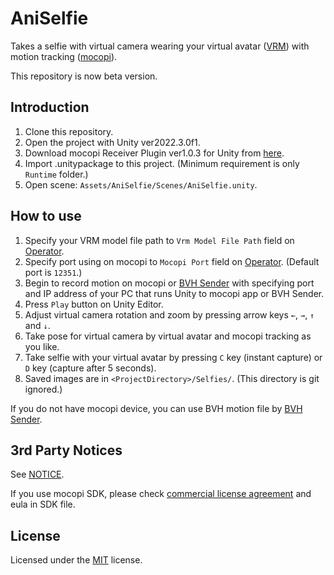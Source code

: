# AniSelfie

Takes a selfie with virtual camera wearing your virtual avatar ([VRM](https://vrm.dev/en/)) with motion tracking ([mocopi](https://www.sony.net/Products/mocopi-dev/en/)).

This repository is now beta version.

## Introduction

1. Clone this repository.
2. Open the project with Unity ver2022.3.0f1.
3. Download mocopi Receiver Plugin ver1.0.3 for Unity from [here](https://www.sony.net/Products/mocopi-dev/en/downloads/DownloadInfo.html#Unity_Plugin).
4. Import .unitypackage to this project. (Minimum requirement is only `Runtime` folder.)
5. Open scene: `Assets/AniSelfie/Scenes/AniSelfie.unity`.

## How to use

1. Specify your VRM model file path to `Vrm Model File Path` field on [Operator](./Assets/Mochineko/AniSelfie/Operator.cs).
2. Specify port using on mocopi to `Mocopi Port` field on [Operator](./Assets/Mochineko/AniSelfie/Operator.cs). (Default port is `12351`.)
3. Begin to record motion on mocopi or [BVH Sender](https://sony.net/Products/mocopi-dev/en/downloads/DownloadInfo.html#BVH_Sender) with specifying port and IP address of your PC that runs Unity to mocopi app or BVH Sender.
4. Press `Play` button on Unity Editor.
5. Adjust virtual camera rotation and zoom by pressing arrow keys `←`, `→`, `↑` and `↓`.
6. Take pose for virtual camera by virtual avatar and mocopi tracking as you like.
7. Take selfie with your virtual avatar by pressing `C` key (instant capture) or `D` key (capture after 5 seconds).
8. Saved images are in `<ProjectDirectory>/Selfies/`. (This directory is git ignored.)

If you do not have mocopi device, you can use BVH motion file by [BVH Sender](https://sony.net/Products/mocopi-dev/en/downloads/DownloadInfo.html#BVH_Sender).

## 3rd Party Notices

See [NOTICE](./NOTICE.md).

If you use mocopi SDK, please check [commercial license agreement](https://www.sony.net/Products/mocopi-dev/en/others/Licence.html) and eula in SDK file.

## License

Licensed under the [MIT](./LICENSE) license.